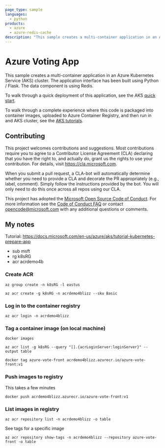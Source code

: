 ```yaml
---
page_type: sample
languages:
  - python
products:
  - azure
  - azure-redis-cache
description: "This sample creates a multi-container application in an Azure Kubernetes Service (AKS) cluster."
---
```


# Azure Voting App

This sample creates a multi-container application in an Azure Kubernetes Service (AKS) cluster. The application interface has been built using Python / Flask. The data component is using Redis.

To walk through a quick deployment of this application, see the AKS [quick start](https://docs.microsoft.com/en-us/azure/aks/kubernetes-walkthrough?WT.mc_id=none-github-nepeters).

To walk through a complete experience where this code is packaged into container images, uploaded to Azure Container Registry, and then run in and AKS cluster, see the [AKS tutorials](https://docs.microsoft.com/en-us/azure/aks/tutorial-kubernetes-prepare-app?WT.mc_id=none-github-nepeters).

## Contributing

This project welcomes contributions and suggestions.  Most contributions require you to agree to a
Contributor License Agreement (CLA) declaring that you have the right to, and actually do, grant us
the rights to use your contribution. For details, visit https://cla.microsoft.com.

When you submit a pull request, a CLA-bot will automatically determine whether you need to provide
a CLA and decorate the PR appropriately (e.g., label, comment). Simply follow the instructions
provided by the bot. You will only need to do this once across all repos using our CLA.

This project has adopted the [Microsoft Open Source Code of Conduct](https://opensource.microsoft.com/codeofconduct/).
For more information see the [Code of Conduct FAQ](https://opensource.microsoft.com/codeofconduct/faq/) or
contact [opencode@microsoft.com](mailto:opencode@microsoft.com) with any additional questions or comments.

## My notes

Tutorial: https://docs.microsoft.com/en-us/azure/aks/tutorial-kubernetes-prepare-app

* sub msft
* rg  k8sRG
* acr acrdemo4b

### Create ACR

    az group create -n k8sRG -l eastus

    az acr create -g k8sRG -n acrdemo4blizz --sku Basic

### Log in to the container registry

    az acr login -n acrdemo4blizz

### Tag a container image (on local machine)

    docker images

    az acr list -g k8sRG --query "[].{acrLoginServer:loginServer}" --output table

    docker tag azure-vote-front acrdemo4blizz.azurecr.io/azure-vote-front:v1

### Push images to registry

This takes a few minutes

    docker push acrdemo4blizz.azurecr.io/azure-vote-front:v1

### List images in registry

    az acr repository list -n acrdemo4blizz -o table

See tags for a specific image

    az acr repository show-tags -n acrdemo4blizz --repository azure-vote-front -o table

